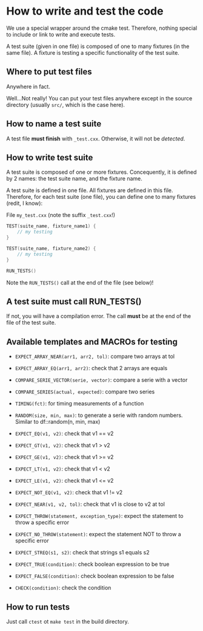 # How to write and test the code
We use a special wrapper around the cmake test. Therefore, nothing special to include or link to write and execute tests.

A test suite (given in one file) is composed of one to many fixtures (in the same file). A fixture is testing a specific functionality of the test suite.

## Where to put test files
Anywhere in fact.

Well...Not really! You can put your test files anywhere except in the source directory (usually `src/`, which is the case here).

## How to name a test suite
A test file **must finish** with `_test.cxx`. Otherwise, it will not be *detected*.

## How to write test suite
A test suite is composed of one or more fixtures. Concequently, it is defined by 2 names: the test suite name, and the fixture name.

A test suite is defined in one file. All fixtures are defined in this file. Therefore, for each test suite (one file), you can define one to many fixtures (redit, I know):

File `my_test.cxx` (note the suffix `_test.cxx`!)
```cpp
TEST(suite_name, fixture_name1) {
    // my testing
}

TEST(suite_name, fixture_name2) {
    // my testing
}

RUN_TESTS()
```
Note the `RUN_TESTS()` call at the end of the file (see below)!

## A test suite must call RUN_TESTS()
If not, you will have a compilation error.
The call **must** be at the end of the file of the test suite.

## Available templates and MACROs for testing

- `EXPECT_ARRAY_NEAR(arr1, arr2, tol)`: compare two arrays at tol
  
- `EXPECT_ARRAY_EQ(arr1, arr2)`: check that 2 arrays are equals

- `COMPARE_SERIE_VECTOR(serie, vector)`: compare a serie with a vector

- `COMPARE_SERIES(actual, expected)`: compare two series

- `TIMING(fct)`: for timing measurements of a function

- `RANDOM(size, min, max)`: to generate a serie with random numbers. Similar to df::random(n, min, max)

- `EXPECT_EQ(v1, v2)`: check that v1 == v2

- `EXPECT_GT(v1, v2)`: check that v1 > v2

- `EXPECT_GE(v1, v2)`: check that v1 >= v2

- `EXPECT_LT(v1, v2)`: check that v1 < v2

- `EXPECT_LE(v1, v2)`: check that v1 <= v2

- `EXPECT_NOT_EQ(v1, v2)`: check that v1 != v2
  
- `EXPECT_NEAR(v1, v2, tol)`: check that v1 is close to v2 at tol
  
- `EXPECT_THROW(statement, exception_type)`: expect the statement to throw a specific error
  
- `EXPECT_NO_THROW(statement)`: expect the statement NOT to throw a specific error
  
- `EXPECT_STREQ(s1, s2)`: check that strings s1 equals s2
  
- `EXPECT_TRUE(condition)`: check boolean expression to be true
  
- `EXPECT_FALSE(condition)`: check boolean expression to be false
  
- `CHECK(condition)`: check the condition

## How to run tests
Just call `ctest` ot `make test` in the build directory.
